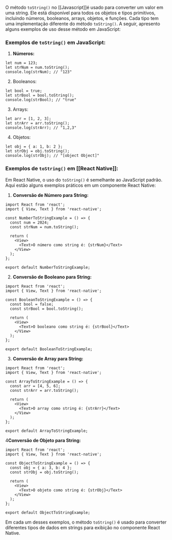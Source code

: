 
O método `toString()` no [[Javascript]]é usado para converter um valor em uma string. Ele está disponível para todos os objetos e tipos primitivos, incluindo números, booleanos, arrays, objetos, e funções. Cada tipo tem uma implementação diferente do método `toString()`. A seguir, apresento alguns exemplos de uso desse método em JavaScript:

### Exemplos de `toString()` em JavaScript:

1. **Números:**

```
let num = 123;
let strNum = num.toString();
console.log(strNum); // "123"
```

2. Booleanos:

```
let bool = true;
let strBool = bool.toString();
console.log(strBool); // "true"

```

3. Arrays:

```
let arr = [1, 2, 3];
let strArr = arr.toString();
console.log(strArr); // "1,2,3"
```

4. Objetos:

```
let obj = { a: 1, b: 2 };
let strObj = obj.toString();
console.log(strObj); // "[object Object]"
```

### Exemplos de `toString()` em [[React Native]]:

Em React Native, o uso do `toString()` é semelhante ao JavaScript padrão. Aqui estão alguns exemplos práticos em um componente React Native:

1. **Conversão de Número para String:**

```
import React from 'react';
import { View, Text } from 'react-native';

const NumberToStringExample = () => {
  const num = 2024;
  const strNum = num.toString();

  return (
    <View>
      <Text>O número como string é: {strNum}</Text>
    </View>
  );
};

export default NumberToStringExample;
```

2. **Conversão de Booleano para String:**

```
import React from 'react';
import { View, Text } from 'react-native';

const BooleanToStringExample = () => {
  const bool = false;
  const strBool = bool.toString();

  return (
    <View>
      <Text>O booleano como string é: {strBool}</Text>
    </View>
  );
};

export default BooleanToStringExample;
```

3. **Conversão de Array para String:**

```
import React from 'react';
import { View, Text } from 'react-native';

const ArrayToStringExample = () => {
  const arr = [4, 5, 6];
  const strArr = arr.toString();

  return (
    <View>
      <Text>O array como string é: {strArr}</Text>
    </View>
  );
};

export default ArrayToStringExample;
```

4**Conversão de Objeto para String:**

```
import React from 'react';
import { View, Text } from 'react-native';

const ObjectToStringExample = () => {
  const obj = { a: 3, b: 4 };
  const strObj = obj.toString();

  return (
    <View>
      <Text>O objeto como string é: {strObj}</Text>
    </View>
  );
};

export default ObjectToStringExample;
```

Em cada um desses exemplos, o método `toString()` é usado para converter diferentes tipos de dados em strings para exibição no componente React Native.